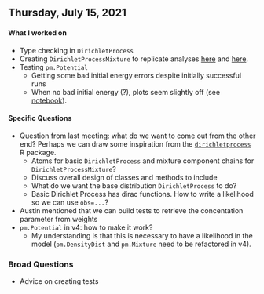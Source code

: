 ## Thursday, July 15, 2021

#### What I worked on

- Type checking in `DirichletProcess`
- Creating `DirichletProcessMixture` to replicate analyses [here](https://docs.pymc.io/notebooks/dp_mix.html) and [here](https://nbviewer.jupyter.org/github/fonnesbeck/Bios8366/blob/master/notebooks/Section5_2-Dirichlet-Processes.ipynb).
- Testing `pm.Potential`
	- Getting some bad initial energy errors despite initially successful runs
	- When no bad initial energy (?), plots seem slightly off (see [notebook](https://github.com/larryshamalama/pymc3-playground/blob/master/notebooks/test-potential.ipynb)).

#### Specific Questions

- Question from last meeting: what do we want to come out from the other end? Perhaps we can draw some inspiration from the [`dirichletprocess`](https://github.com/dm13450/dirichletprocess) R package.
	- Atoms for basic `DirichletProcess` and mixture component chains for `DirichletProcessMixture`?
	- Discuss overall design of classes and methods to include
	- What do we want the base distribution `DirichletProcess` to do?
	- Basic Dirichlet Process has dirac functions. How to write a likelihood so we can use `obs=...`?
- Austin mentioned that we can build tests to retrieve the concentation parameter from weights
- `pm.Potential` in v4: how to make it work?
	- My understanding is that this is necessary to have a likelihood in the model (`pm.DensityDist` and `pm.Mixture` need to be refactored in v4).

### Broad Questions

- Advice on creating tests
